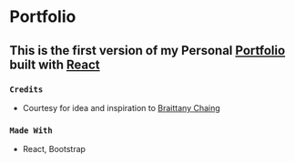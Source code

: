 # Portfolio

## This is the first version of my Personal [Portfolio](https://dhyeymakadia.github.io) built with [React](https://reactjs.org/)

<!-- ![version](https://img.shields.io/badge/version-1.0-blue.svg) -->

### `Credits`
* Courtesy for idea and inspiration to [Braittany Chaing](https://github.com/bchiang7) 

### `Made With`
* React, Bootstrap